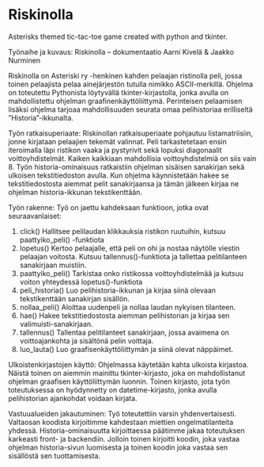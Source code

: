 # Riskinolla
Asterisks themed tic-tac-toe game created with python and tkinter.

Työnaihe ja kuvaus:
Riskinolla – dokumentaatio
Aarni Kivelä & Jaakko Nurminen

Riskinolla on Asteriski ry -henkinen kahden pelaajan ristinolla peli, jossa toinen pelaajista pelaa ainejärjestön tutulla nimikko ASCII-merkillä. Ohjelma on toteutettu Pythonista löytyvällä tkinter-kirjastolla, jonka avulla on mahdollistettu ohjelman graafinenkäyttöliittymä. Perinteisen pelaamisen lisäksi ohjelma tarjoaa mahdollisuuden seurata omaa pelihistoriaa erilliseltä ”Historia”-ikkunalta.

Työn ratkaisuperiaate:
Riskinollan ratkaisuperiaate pohjautuu listamatriisiin, jonne kirjataan pelaajien tekemät valinnat. Peli tarkastetetaan ensin iteroimalla läpi ristikon vaaka ja pystyrivit sekä lopuksi diagonaalit voittoyhdistelmät. Kaiken kaikkiaan mahdollisia voittoyhdistelmiä on siis vain 8. Työn historia-ominaisuus ratkaistiin ohjelman sisäisen sanakirjan sekä ulkoisen tekstitiedoston avulla. Kun ohjelma käynnistetään hakee se tekstitiedostosta aiemmat pelit sanakirjaansa ja tämän jälkeen kirjaa ne ohjelman historia-ikkunan tekstikenttään.

Työn rakenne:
Työ on jaettu kahdeksaan funktioon, jotka ovat seuraavanlaiset: 

1. click()
Hallitsee pelilaudan klikkauksia ristikon ruutuihin, kutsuu paattyiko_peli() -funktiota 
2. lopetus()
Kertoo pelaajalle, että peli on ohi ja nostaa näytölle viestin pelaajan voitosta. Kutsuu
tallennus()-funktiota ja tallettaa pelitilanteen sanakirjaan muistiin. 
3. paattyiko_peli()
Tarkistaa onko ristikossa voittoyhdistelmää ja kutsuu voiton yhteydessä lopetus()-funktiota 
4. peli_historia()
Luo pelihistoria-ikkunan ja kirjaa siinä olevaan tekstikenttään sanakirjan sisällön. 
5. nollaa_peli()
Aloittaa uudenpeli ja nollaa laudan nykyisen tilanteen. 
6. hae()
Hakee tekstitiedostosta aiemman pelihistorian ja kirjaa sen valimuisti-sanakirjaan. 
7. tallennus()
Tallentaa pelitilanteet sanakirjaan, jossa avaimena on voittoajankohta ja sisältönä pelin
voittaja. 
8. luo_lauta()
Luo graafisenkäyttöliittymän ja siinä olevat näppäimet.

Ulkoistenkirjastojen käyttö:
Ohjelmassa käytetään kahta ulkoista kirjastoa. Näistä toinen on aiemmin mainittu tkinter-kirjasto, joka on mahdollistanut ohjelman graafisen käyttöliittymän luonnin. Toinen kirjasto, jota työn toteutuksessa on hyödynnetty on datetime-kirjasto, jonka avulla pelihistorian ajankohdat voidaan kirjata.

Vastuualueiden jakautuminen:
Työ toteutettiin varsin yhdenvertaisesti. Valtaosan koodista kirjoitimme kahdestaan miettien ongelmatilanteita yhdessä. Historia-ominaisuutta kirjoittaessa päätimme jakaa toteutuksen karkeasti front- ja backendiin. Jolloin toinen kirjoitti koodin, joka vastaa ohjelman historia-sivun luomisesta ja toinen koodin joka vastaa sen sisällöstä sen tuottamisesta.
